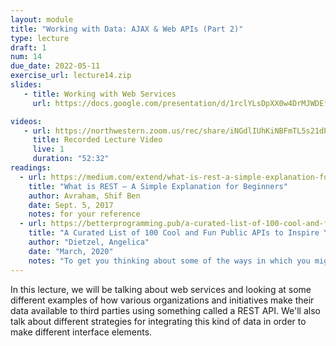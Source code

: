 ```yaml
---
layout: module
title: "Working with Data: AJAX & Web APIs (Part 2)"
type: lecture
draft: 1
num: 14
due_date: 2022-05-11
exercise_url: lecture14.zip
slides:
   - title: Working with Web Services
     url: https://docs.google.com/presentation/d/1rclYLsDpXX0w4DrMJWDEfn1QkUDfzA0rbcVlUN2Ke8A/edit?usp=sharing

videos:
   - url: https://northwestern.zoom.us/rec/share/iNGdlIUhKiNBFmTL5s21dPz7miFxphzOZ2UFwlF5XbZBlGdK424qd1RMqLZPnbtr.DffsiKECO7A2K9yD
     title: Recorded Lecture Video
     live: 1
     duration: "52:32"
readings:
  - url: https://medium.com/extend/what-is-rest-a-simple-explanation-for-beginners-part-1-introduction-b4a072f8740f
    title: "What is REST — A Simple Explanation for Beginners"
    author: Avraham, Shif Ben 
    date: Sept. 5, 2017
    notes: for your reference
  - url: https://betterprogramming.pub/a-curated-list-of-100-cool-and-fun-public-apis-to-inspire-your-next-project-7600ce3e9b3
    title: "A Curated List of 100 Cool and Fun Public APIs to Inspire Your Next Project"
    author: "Dietzel, Angelica"
    date: "March, 2020"
    notes: "To get you thinking about some of the ways in which you might incorporate third-party data into your app or website."
---
```


In this lecture, we will be talking about web services and looking at some different examples of how various organizations and initiatives make their data available to third parties using something called a REST API. We'll also talk about different strategies for integrating this kind of data in order to make different interface elements.
